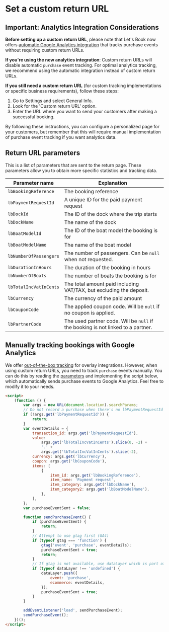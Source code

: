 # Set a custom return URL

## Important: Analytics Integration Considerations

**Before setting up a custom return URL**, please note that Let's Book now
offers [automatic Google Analytics integration](../dive-deeper/connect-google-analytics.md) that tracks purchase
events without requiring custom return URLs.

**If you're using the new analytics integration**: Custom return URLs will disable automatic `purchase` event tracking.
For optimal analytics tracking, we recommend using the automatic integration instead of custom return URLs.

**If you still need a custom return URL** (for custom tracking implementations or specific business requirements),
follow these steps:

1. Go to Settings and select General Info.
2. Look for the 'Custom return URL' option.
3. Enter the URL where you want to send your customers after making a successful booking.

By following these instructions, you can configure a personalized page for your customers, but remember that this will
require manual implementation of purchase event tracking if you want analytics data.

## Return URL parameters

This is a list of parameters that are sent to the return page. These parameters allow you to obtain more specific
statistics and tracking data.

| Parameter name         | Explanation                                                                      |
|------------------------|----------------------------------------------------------------------------------|
| `lbBookingReference`   | The booking reference                                                            |
| `lbPaymentRequestId`   | A unique ID for the paid payment request                                         |
| `lbDockId`             | The ID of the dock where the trip starts                                         |
| `lbDockName`           | The name of the dock                                                             |
| `lbBoatModelId`        | The ID of the boat model the booking is for                                      |
| `lbBoatModelName`      | The name of the boat model                                                       |
| `lbNumberOfPassengers` | The number of passengers. Can be `null` when not requested.                      |
| `lbDurationInHours`    | The duration of the booking in hours                                             |
| `lbNumberOfBoats`      | The number of boats the booking is for                                           |
| `lbTotalIncVatInCents` | The total amount paid including VAT/TAX, but excluding the deposit.              |
| `lbCurrency`           | The currency of the paid amount                                                  |
| `lbCouponCode`         | The applied coupon code. Will be `null` if no coupon is applied.                 |
| `lbPartnerCode`        | The used partner code. Will be `null` if the booking is not linked to a partner. |

## Manually tracking bookings with Google Analytics

We offer [out-of-the-box tracking](../dive-deeper/connect-google-analytics.md) for overlay integrations.
However, when using custom return URLs, you need to track `purchase` events manually. You can do this by reading
the [parameters](#return-url-parameters) and implementing the script below, which automatically sends purchase events to
Google Analytics. Feel free to modify it to your needs.

```html
<script>
    (function () {
        var args = new URL(document.location).searchParams;
        // Do not record a purchase when there's no lbPaymentRequestId
        if (!args.get('lbPaymentRequestId')) {
            return;
        }
        var eventDetails = {
            transaction_id: args.get('lbPaymentRequestId'),
            value:
                args.get('lbTotalIncVatInCents').slice(0, -2) +
                '.' +
                args.get('lbTotalIncVatInCents').slice(-2),
            currency: args.get('lbCurrency'),
            coupon: args.get('lbCouponCode'),
            items: [
                {
                    item_id: args.get('lbBookingReference'),
                    item_name: 'Payment request',
                    item_category: args.get('lbDockName'),
                    item_category2: args.get('lbBoatModelName'),
                },
            ],
        };
        var purchaseEventSent = false;

        function sendPurchaseEvent() {
            if (purchaseEventSent) {
                return;
            }
            // Attempt to use gtag first (GA4)
            if (typeof gtag === 'function') {
                gtag('event', 'purchase', eventDetails);
                purchaseEventSent = true;
                return;
            }
            // If gtag is not available, use dataLayer which is part of GTM
            if (typeof dataLayer !== 'undefined') {
                dataLayer.push({
                    event: 'purchase',
                    ecommerce: eventDetails,
                });
                purchaseEventSent = true;
            }
        }

        addEventListener('load', sendPurchaseEvent);
        sendPurchaseEvent();
    })();
</script>
```
